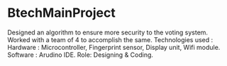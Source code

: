 # BtechMainProject

Designed an algorithm to ensure more security to the
voting system. Worked with a team of 4 to accomplish
the same.
Technologies used :
Hardware : Microcontroller, Fingerprint sensor, Display unit, Wifi
module.
Software : Arudino IDE.
Role: Designing & Coding.
